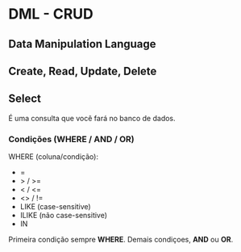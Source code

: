 # DML - CRUD

## Data Manipulation Language
## Create, Read, Update, Delete

## Select
É uma consulta que você fará no banco de dados.

### Condições (WHERE / AND / OR)
WHERE (coluna/condição):

- =
- \> / >=
- < / <=
- <> / !=
- LIKE (case-sensitive)
- ILIKE (não case-sensitive)
- IN

Primeira condição sempre **WHERE**.
Demais condiçoes, **AND** ou  **OR**.